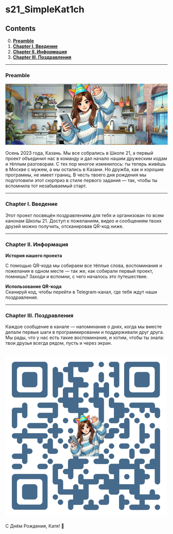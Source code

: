 # s21_SimpleKat1ch

## Contents

0. **[Preamble](#Preamble)**  
1. **[Chapter I. Введение](#Chapter-I)**  
2. **[Chapter II. Информация](#Chapter-II)**  
3. **[Chapter III. Поздравления](#Chapter-III)**  

---

### Preamble

![simple_kat1ch](misc/images/hbd.png)

Осень 2023 года, Казань. Мы все собрались в Школе 21, а первый проект объединил нас в команду и дал начало нашим дружеским кодам и тёплым разговорам. С тех пор многое изменилось: ты теперь живёшь в Москве с мужем, а мы остались в Казани. Но дружба, как и хорошие программы, не имеет границ. В честь твоего дня рождения мы подготовили этот сюрприз в стиле первого задания — так, чтобы ты вспомнила тот незабываемый старт.

---

### Chapter I. Введение

Этот проект посвящён поздравлениям для тебя и организован по всем канонам Школы 21. Доступ к пожеланиям, видео и сообщениям твоих друзей можно получить, отсканировав QR-код ниже.

---

### Chapter II. Информация

**История нашего проекта**

С помощью QR-кода мы собираем все тёплые слова, воспоминания и пожелания в одном месте — так же, как собирали первый проект, помнишь? Заходи и вспомни, с чего началось это путешествие.

**Использование QR-кода**  
Сканируй код, чтобы перейти в Telegram-канал, где тебя ждут наши поздравления.

---

### Chapter III. Поздравления

Каждое сообщение в канале — напоминание о днях, когда мы вместе делали первые шаги в программировании и поддерживали друг друга. Мы рады, что у нас есть такие воспоминания, и хотим, чтобы ты знала: твои друзья всегда рядом, пусть и через экран.

![simple_kat1ch](misc/images/qr.png)
---

С Днём Рождения, Катя! 🎉